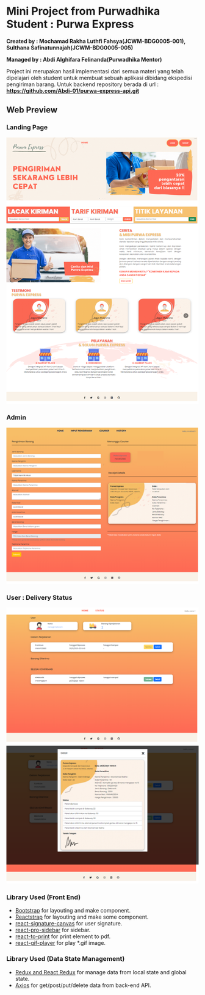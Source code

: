 # Mini Project from Purwadhika Student : Purwa Express
**Created by : Mochamad Rakha Luthfi Fahsya(JCWM-BDG0005-001), Sulthana Safinatunnajah(JCWM-BDG0005-005)**

**Managed by : Abdi Alghifara Felinanda(Purwadhika Mentor)**

Project ini merupakan hasil implementasi dari semua materi yang telah dipelajari oleh student untuk membuat sebuah aplikasi dibidang ekspedisi pengiriman barang. Untuk backend repository berada di url : **https://github.com/Abdi-01/purwa-express-api.git**

## Web Preview

### Landing Page
!["landingpage"](documentation/images/landing_page.png)

### Admin
!["adminside"](documentation/images/admin/Input%20pengiriman%20Page.png)

### User : Delivery Status
!["userside"](documentation/images/users/status%20page.png)
!["userside"](documentation/images/users/detail%20page.png)

### Library Used (Front End)
- [Bootstrap](https://getbootstrap.com/docs/4.0/getting-started/introduction/) for layouting and make component.
- [Reactstrap](https://reactstrap.github.io/) for layouting and make some component.
- [react-signature-canvas](https://www.npmjs.com/package/react-signature-canvas) for user signature.
- [react-pro-sidebar](https://www.npmjs.com/package/react-pro-sidebar) for sidebar.
- [react-to-print](https://www.npmjs.com/package/react-to-print) for print element to pdf.
- [react-gif-player](https://www.npmjs.com/package/react-gif-player) for play *.gif image.

### Library Used (Data State Management)
- [Redux and React Redux](https://redux.js.org/) for manage data from local state and global state.
- [Axios](https://www.npmjs.com/package/axios) for get/post/put/delete data from back-end API.